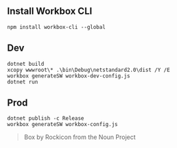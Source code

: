 ## Install Workbox CLI
`npm install workbox-cli --global`

## Dev
`dotnet build`  
`xcopy wwwroot\* .\bin\Debug\netstandard2.0\dist /Y /E`  
`workbox generateSW workbox-dev-config.js`  
`dotnet run`   

## Prod
`dotnet publish -c Release`  
`workbox generateSW workbox-config.js`  

> Box by Rockicon from the Noun Project

